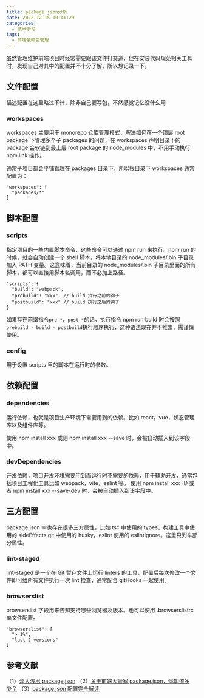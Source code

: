 ```yaml
---
title: package.json分析
date: 2022-12-15 10:41:29
categories:
  - 技术学习
tags:
  - 前端依赖包管理
---
```


虽然管理维护前端项目时经常需要跟该文件打交道，但在安装代码规范相关工具时，发现自己对其中的配置并不十分了解，所以想记录一下。

<!-- more -->


## 文件配置

描述配置在这里略过不计，除非自己要写包，不然感觉记忆没什么用

### workspaces

workspaces 主要用于 monorepo 仓库管理模式、解决如何在一个顶层 root package 下管理多个子 packages 的问题，在 workspaces 声明目录下的 package 会软链到最上层 root package 的 node_modules 中，不用手动执行 npm link 操作。

通常子项目都会平铺管理在 packages 目录下，所以根目录下 workspaces 通常配置为：

```
"workspaces": [
  "packages/*"
]
```

## 脚本配置

### scripts

指定项目的一些内置脚本命令，这些命令可以通过 npm run 来执行。npm run 的时候，就会自动创建一个 shell 脚本，将本地目录的 node_modules/.bin 子目录加入 PATH 变量。这意味着，当前目录的 node_modules/.bin 子目录里面的所有脚本，都可以直接用脚本名调用，而不必加上路径。

```
"scripts": {
  "build": "webpack",
  "prebuild": "xxx", // build 执行之前的钩子
  "postbuild": "xxx" // build 执行之后的钩子
}
```

如果存在前缀指令`pre-*`、`post-*`的话，执行指令 npm run build 时会按照`prebuild - build - postbuild`执行顺序执行，这种语法现在并不推崇，需谨慎使用。

### config

用于设置 scripts 里的脚本在运行时的参数。

## 依赖配置

### dependencies

运行依赖，也就是项目生产环境下需要用到的依赖。比如 react，vue，状态管理库以及组件库等。

使用 npm install xxx 或则 npm install xxx --save 时，会被自动插入到该字段中。

### devDependencies

开发依赖，项目开发环境需要用到而运行时不需要的依赖，用于辅助开发，通常包括项目工程化工具比如 webpack，vite，eslint 等。
使用 npm install xxx -D 或者 npm install xxx --save-dev 时，会被自动插入到该字段中。

## 三方配置

package.json 中也存在很多三方属性，比如 tsc 中使用的 types、构建工具中使用的 sideEffects,git 中使用的 husky，eslint 使用的 eslintIgnore。这里只列举部分属性。

### lint-staged

lint-staged 是一个在 Git 暂存文件上运行 linters 的工具，配置后每次修改一个文件即可给所有文件执行一次 lint 检查，通常配合 gitHooks 一起使用。

### browserslist

browserslist 字段用来告知支持哪些浏览器及版本。也可以使用 .browserslistrc 单文件配置。

```
"browserslist": [
  "> 1%",
  "last 2 versions"
]
```

## 参考文献

（1）[深入浅出 package.json](https://juejin.cn/post/7099041402771734559)
（2）[关于前端大管家 package.json，你知道多少？](https://juejin.cn/post/7023539063424548872)
（3）[package.json 配置完全解读](https://juejin.cn/post/7161392772665540644)
